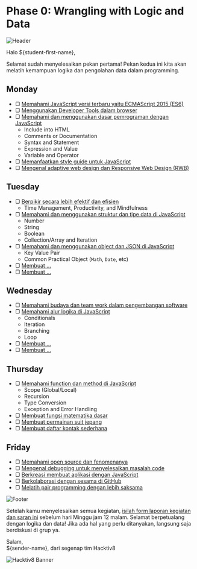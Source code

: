# Phase 0: Wrangling with Logic and Data

![Header](images/header.png)

Halo ${student-first-name},

Selamat sudah menyelesaikan pekan pertama! Pekan kedua ini kita akan melatih kemampuan logika dan pengolahan data dalam programming.

## Monday

- ▢ [Memahami JavaScript versi terbaru yaitu ECMAScript 2015 (ES6)](week-2/js-ecmascript.md)
- ▢ [Menggunakan Developer Tools dalam browser](week-2/dev-tools.md)
- ▢ [Memahami dan menggunakan dasar pemrograman dengan JavaScript](week-2/js-basics.md)
  - Include into HTML
  - Comments or Documentation
  - Syntax and Statement
  - Expression and Value
  - Variable and Operator
- ▢ [Memanfaatkan style guide untuk JavaScript](week-1/js-style-guide.md)
- ▢ [Mengenal adaptive web design dan Responsive Web Design (RWB)](week-1/.md)

## Tuesday

- ▢ [Berpikir secara lebih efektif dan efisien](week-2/thinking.md)
  - Time Management, Productivity, and Mindfulness
- ▢ [Memahami dan menggunakan struktur dan tipe data di JavaScript](week-2/js-data.md)
  - Number
  - String
  - Boolean
  - Collection/Array and Iteration
- ▢ [Memahami dan menggunakan object dan JSON di JavaScript](week-2/js-object-json.md)
  - Key Value Pair
  - Common Practical Object (`Math`, `Date`, etc)
- ▢ [Membuat ...](week-2/.md)
- ▢ [Membuat ...](week-2/.md)

## Wednesday

- ▢ [Memahami budaya dan team work dalam pengembangan software](week-2/software-culture-teamwork.md)
- ▢ [Memahami alur logika di JavaScript](week-2/js-logic.md)
  - Conditionals
  - Iteration
  - Branching
  - Loop
- ▢ [Membuat ...](week-2/.md)
- ▢ [Membuat ...](week-2/.md)

## Thursday

- ▢ [Memahami function dan method di JavaScript](week-2/js-function-method.md)
  - Scope (Global/Local)
  - Recursion
  - Type Conversion
  - Exception and Error Handling
- ▢ [Membuat fungsi matematika dasar](week-2/js-math-basics.md)
- ▢ [Membuat permainan suit jepang](week-2/js-rock-paper-scissors.md)
- ▢ [Membuat daftar kontak sederhana](week-2/js-contact-list.md)

## Friday

- ▢ [Memahami open source dan fenomenanya](week-2/open-source.md)
- ▢ [Mengenal debugging untuk menyelesaikan masalah code](week-1/debugging.md)
- ▢ [Berkreasi membuat aplikasi dengan JavaScript](week-2/js-app.md)
- ▢ [Berkolaborasi dengan sesama di GitHub](week-2/github-collaboration.md)
- ▢ [Melatih pair programming dengan lebih saksama](week-2/pair-programming-practice.md)

![Footer](images/footer.png)

Setelah kamu menyelesaikan semua kegiatan, [isilah form laporan kegiatan dan saran ini](http://) sebelum hari Minggu jam 12 malam. Selamat berpetualang dengan logika dan data! Jika ada hal yang perlu ditanyakan, langsung saja berdiskusi di grup ya.

Salam,  
${sender-name}, dari segenap tim Hacktiv8

![Hacktiv8 Banner](images/hacktiv8-banner.png)
